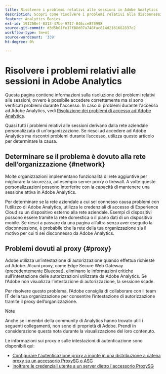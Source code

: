 ```yaml
---
title: Risolvere i problemi relativi alle sessioni in Adobe Analytics
description: Scopri come risolvere i problemi relativi alla disconnessione da Adobe Analytics.
feature: Analytics Basics
exl-id: 191250ef-8313-47be-9717-046cce870998
source-git-commit: d3d5b01fe17f88d07a748fac814d2161682837c2
workflow-type: tm+mt
source-wordcount: '339'
ht-degree: 0%

---
```


# Risolvere i problemi relativi alle sessioni in Adobe Analytics

Questa pagina contiene informazioni sulla risoluzione dei problemi relativi alle sessioni, ovvero è possibile accedere correttamente ma si sono verificati problemi durante l&#39;accesso. In caso di problemi durante l&#39;accesso ad Adobe Analytics, vedi [Risoluzione dei problemi di accesso ad Adobe Analytics](troubleshoot-login.md).

Quasi tutti i problemi relativi alle sessioni derivano dalla rete aziendale personalizzata di un&#39;organizzazione. Se riesci ad accedere ad Adobe Analytics ma riscontri problemi durante l’accesso, utilizza questo articolo per determinare la causa.

## Determinare se il problema è dovuto alla rete dell’organizzazione {#network}

Molte organizzazioni implementano funzionalità di rete aggiuntive per migliorare la sicurezza, ad esempio server proxy o firewall. A volte queste personalizzazioni possono interferire con la capacità di mantenere una sessione attiva in Adobe Analytics.

Per determinare se la rete aziendale a cui sei connesso causa problemi con l’utilizzo di Adobe Analytics, utilizza le credenziali di accesso di Experience Cloud su un dispositivo esterno alla rete aziendale. Esempi di dispositivi possono essere tramite la rete domestica o il piano dati di un dispositivo mobile. Se riesci a passare da una pagina all’altra senza aver eseguito la disconnessione, è probabile che la rete della tua organizzazione sia il motivo per cui ti sei disconnesso da Adobe Analytics.

## Problemi dovuti al proxy {#proxy}

Adobe utilizza un’intestazione di autorizzazione quando effettua richieste ad Adobe. Alcuni proxy, come Edge Secure Web Gateway (precedentemente Bluecoat), eliminano le informazioni critiche sull’intestazione delle autorizzazioni utilizzate da Adobe Analytics. Se l’Adobe non visualizza l’intestazione di autorizzazione, la sessione scade.

Per risolvere questo problema, l’Adobe consiglia di collaborare con il team IT della tua organizzazione per consentire l’intestazione di autorizzazione tramite il proxy dell’organizzazione.

>[!NOTE]
>
>Anche se i membri della community di Analytics hanno trovato utili i seguenti collegamenti, non sono di proprietà di Adobe. Prendi in considerazione questa nota durante la visualizzazione del loro contenuto.

Le informazioni sui proxy e sulle intestazioni di autenticazione sono disponibili qui:

* [Configurare l&#39;autenticazione proxy a monte in una distribuzione a catena proxy su un accessorio ProxySG o ASG](https://techdocs.broadcom.com/us/en/symantec-security-software/web-and-network-security/edge-swg/7-3/authentication_co.html)
* [Inoltrare le credenziali utente a un server dietro l&#39;accessorio ProxySG](https://knowledge.broadcom.com/external/article/165859/how-to-forward-user-credentials-to-a-ser.html)
